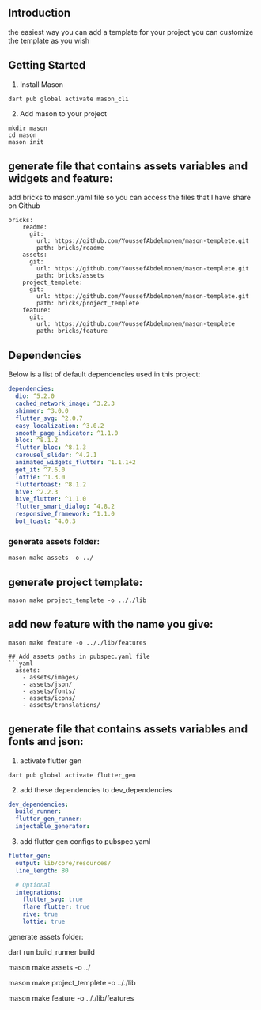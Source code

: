 ## Introduction
the easiest way you can add a template for your project
you can customize the template as you wish 

## Getting Started

1. Install Mason

```shell
dart pub global activate mason_cli

```

2. Add mason to your project

```shell
mkdir mason
cd mason
mason init
```
## generate file that contains assets variables and widgets and feature: 

add bricks to mason.yaml file so you can access the files that I have share on Github


```shell
bricks:
    readme:
      git:
        url: https://github.com/YoussefAbdelmonem/mason-templete.git
        path: bricks/readme
    assets:
      git:
        url: https://github.com/YoussefAbdelmonem/mason-templete.git
        path: bricks/assets
    project_templete:
      git:
        url: https://github.com/YoussefAbdelmonem/mason-templete.git
        path: bricks/project_templete
    feature:
      git:
        url: https://github.com/YoussefAbdelmonem/mason-templete
        path: bricks/feature

```

## Dependencies

Below is a list of default dependencies used in this project:
```yaml
dependencies:
  dio: ^5.2.0
  cached_network_image: ^3.2.3
  shimmer: ^3.0.0
  flutter_svg: ^2.0.7
  easy_localization: ^3.0.2
  smooth_page_indicator: ^1.1.0
  bloc: ^8.1.2
  flutter_bloc: ^8.1.3
  carousel_slider: ^4.2.1
  animated_widgets_flutter: ^1.1.1+2
  get_it: ^7.6.0
  lottie: ^1.3.0
  fluttertoast: ^8.1.2
  hive: ^2.2.3
  hive_flutter: ^1.1.0
  flutter_smart_dialog: ^4.8.2
  responsive_framework: ^1.1.0
  bot_toast: ^4.0.3
```
### generate assets folder:
```shell
mason make assets -o ../
```

## generate project template:
```shell
mason make project_templete -o .././lib
```

## add new feature with the name you give:
```shell
mason make feature -o .././lib/features
```


```
## Add assets paths in pubspec.yaml file
```yaml
  assets:
    - assets/images/
    - assets/json/
    - assets/fonts/
    - assets/icons/
    - assets/translations/

```

## generate file that contains assets variables and fonts and json: 

1. activate flutter gen 

```shell
dart pub global activate flutter_gen
```


2. add these dependencies to dev_dependencies  

```yaml
dev_dependencies:
  build_runner:
  flutter_gen_runner:
  injectable_generator: 
```

3. add flutter gen configs to pubspec.yaml

```yaml
flutter_gen:
  output: lib/core/resources/
  line_length: 80 

  # Optional
  integrations:
    flutter_svg: true
    flare_flutter: true
    rive: true
    lottie: true
```

generate assets folder:

dart run build_runner build

mason make assets -o ../

mason make project_templete -o .././lib

mason make feature -o .././lib/features


